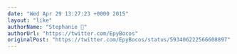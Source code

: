 ```yaml
---
date: "Wed Apr 29 13:27:23 +0000 2015"
layout: "like"
authorName: "Stephanie 🌹"
authorUrl: "https://twitter.com/EpyBocos"
originalPost: "https://twitter.com/EpyBocos/status/593406222566608897"
---
```

